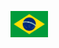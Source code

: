 <kbd>[<img title="Português" alt="Português" src="../../IGNORE/images/brFlag.png" width="60">](../../README.md)</kbd>

